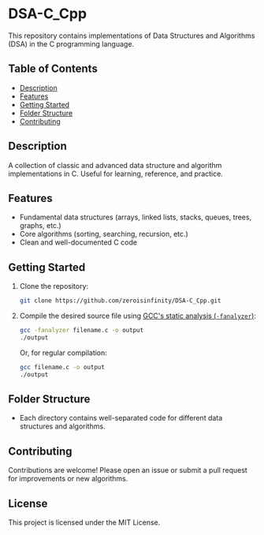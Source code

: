 # DSA-C_Cpp

This repository contains implementations of Data Structures and Algorithms (DSA) in the C programming language.

## Table of Contents

- [Description](#description)
- [Features](#features)
- [Getting Started](#getting-started)
- [Folder Structure](#folder-structure)
- [Contributing](#contributing)

## Description

A collection of classic and advanced data structure and algorithm implementations in C. Useful for learning, reference, and practice.

## Features

- Fundamental data structures (arrays, linked lists, stacks, queues, trees, graphs, etc.)
- Core algorithms (sorting, searching, recursion, etc.)
- Clean and well-documented C code

## Getting Started

1. Clone the repository:
    ```sh
    git clone https://github.com/zeroisinfinity/DSA-C_Cpp.git
    ```
2. Compile the desired source file using [GCC's static analysis (`-fanalyzer`)](https://gcc.gnu.org/onlinedocs/gcc/Static-Analyzer-Options.html):
    ```sh
    gcc -fanalyzer filename.c -o output
    ./output
    ```
   Or, for regular compilation:
    ```sh
    gcc filename.c -o output
    ./output
    ```

## Folder Structure

- Each directory contains well-separated code for different data structures and algorithms.

## Contributing

Contributions are welcome! Please open an issue or submit a pull request for improvements or new algorithms.

## License

This project is licensed under the MIT License.
